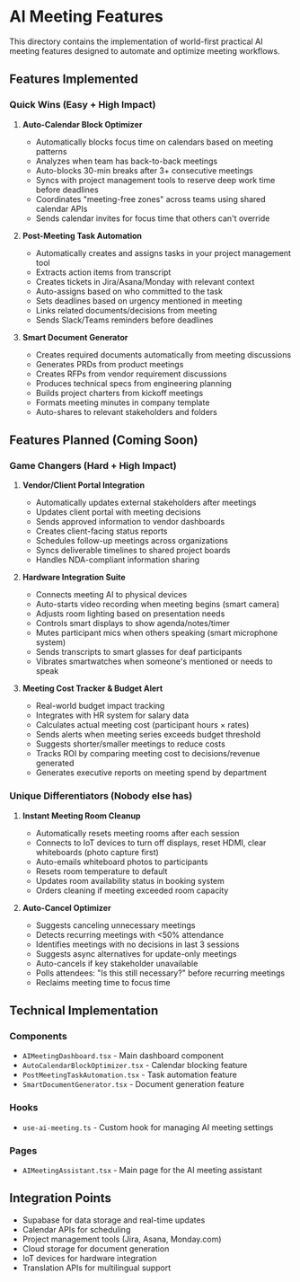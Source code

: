# AI Meeting Features

This directory contains the implementation of world-first practical AI meeting features designed to automate and optimize meeting workflows.

## Features Implemented

### Quick Wins (Easy + High Impact)

1. **Auto-Calendar Block Optimizer**
   - Automatically blocks focus time on calendars based on meeting patterns
   - Analyzes when team has back-to-back meetings
   - Auto-blocks 30-min breaks after 3+ consecutive meetings
   - Syncs with project management tools to reserve deep work time before deadlines
   - Coordinates "meeting-free zones" across teams using shared calendar APIs
   - Sends calendar invites for focus time that others can't override

2. **Post-Meeting Task Automation**
   - Automatically creates and assigns tasks in your project management tool
   - Extracts action items from transcript
   - Creates tickets in Jira/Asana/Monday with relevant context
   - Auto-assigns based on who committed to the task
   - Sets deadlines based on urgency mentioned in meeting
   - Links related documents/decisions from meeting
   - Sends Slack/Teams reminders before deadlines

3. **Smart Document Generator**
   - Creates required documents automatically from meeting discussions
   - Generates PRDs from product meetings
   - Creates RFPs from vendor requirement discussions
   - Produces technical specs from engineering planning
   - Builds project charters from kickoff meetings
   - Formats meeting minutes in company template
   - Auto-shares to relevant stakeholders and folders

## Features Planned (Coming Soon)

### Game Changers (Hard + High Impact)

1. **Vendor/Client Portal Integration**
   - Automatically updates external stakeholders after meetings
   - Updates client portal with meeting decisions
   - Sends approved information to vendor dashboards
   - Creates client-facing status reports
   - Schedules follow-up meetings across organizations
   - Syncs deliverable timelines to shared project boards
   - Handles NDA-compliant information sharing

2. **Hardware Integration Suite**
   - Connects meeting AI to physical devices
   - Auto-starts video recording when meeting begins (smart camera)
   - Adjusts room lighting based on presentation needs
   - Controls smart displays to show agenda/notes/timer
   - Mutes participant mics when others speaking (smart microphone system)
   - Sends transcripts to smart glasses for deaf participants
   - Vibrates smartwatches when someone's mentioned or needs to speak

3. **Meeting Cost Tracker & Budget Alert**
   - Real-world budget impact tracking
   - Integrates with HR system for salary data
   - Calculates actual meeting cost (participant hours × rates)
   - Sends alerts when meeting series exceeds budget threshold
   - Suggests shorter/smaller meetings to reduce costs
   - Tracks ROI by comparing meeting cost to decisions/revenue generated
   - Generates executive reports on meeting spend by department

### Unique Differentiators (Nobody else has)

1. **Instant Meeting Room Cleanup**
   - Automatically resets meeting rooms after each session
   - Connects to IoT devices to turn off displays, reset HDMI, clear whiteboards (photo capture first)
   - Auto-emails whiteboard photos to participants
   - Resets room temperature to default
   - Updates room availability status in booking system
   - Orders cleaning if meeting exceeded room capacity

2. **Auto-Cancel Optimizer**
   - Suggests canceling unnecessary meetings
   - Detects recurring meetings with <50% attendance
   - Identifies meetings with no decisions in last 3 sessions
   - Suggests async alternatives for update-only meetings
   - Auto-cancels if key stakeholder unavailable
   - Polls attendees: "Is this still necessary?" before recurring meetings
   - Reclaims meeting time to focus time

## Technical Implementation

### Components

- `AIMeetingDashboard.tsx` - Main dashboard component
- `AutoCalendarBlockOptimizer.tsx` - Calendar blocking feature
- `PostMeetingTaskAutomation.tsx` - Task automation feature
- `SmartDocumentGenerator.tsx` - Document generation feature

### Hooks

- `use-ai-meeting.ts` - Custom hook for managing AI meeting settings

### Pages

- `AIMeetingAssistant.tsx` - Main page for the AI meeting assistant

## Integration Points

- Supabase for data storage and real-time updates
- Calendar APIs for scheduling
- Project management tools (Jira, Asana, Monday.com)
- Cloud storage for document generation
- IoT devices for hardware integration
- Translation APIs for multilingual support